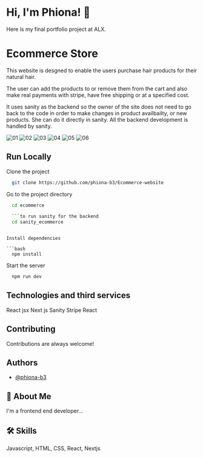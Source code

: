 
# Hi, I'm Phiona! 👋
Here is my final portfolio project at ALX.

# Ecommerce Store

This website is desgned to enable the users purchase hair products for their natural hair.

The user can add the products to or remove them from the cart and also make real payments with stripe, have free shipping or at a specified cost.

It uses sanity as the backend so the owner of the site does not need to go back to the code in order to make changes in product availbailty, or new products. She can do it directly in sanity.
All the backend development is handled by sanity.

![01](https://user-images.githubusercontent.com/102053232/234337300-d3ebb194-0db9-4bef-a0dd-adba74ea3ba4.png)
![02](https://user-images.githubusercontent.com/102053232/234337335-9eab3ca2-92dc-48cd-a71b-3dfbcbc5452a.png)
![03](https://user-images.githubusercontent.com/102053232/234337387-38120e23-8ab2-4e15-9760-c44f60d75b0c.png)
![04](https://user-images.githubusercontent.com/102053232/234337457-69655de7-3480-4d5d-9dc7-2c19e07a386a.png)
![05](https://user-images.githubusercontent.com/102053232/234337520-ab078453-3167-4b96-a039-fb3e84c0cbb8.png)
![06](https://user-images.githubusercontent.com/102053232/234337768-9539bdc5-d76e-47f3-9190-ee78f22e2631.png)


## Run Locally

Clone the project

```bash
  git clone https://github.com/phiona-b3/Ecommerce-website
```

Go to the project directory

```bash
  cd ecommerce
  
  ```to run sanity for the backend
  cd sanity_ecommerce
  ```
```

Install dependencies

```bash
  npm install
```

Start the server

```bash
  npm run dev
```


## Technologies and third services
React jsx
Next js
Sanity
Stripe
React




## Contributing

Contributions are always welcome!


## Authors

- [@phiona-b3](https://www.github.com/phiona-b3)


## 🚀 About Me
I'm a frontend end developer...


## 🛠 Skills
Javascript, HTML, CSS, React, Nextjs

